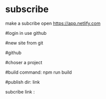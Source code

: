# subscribe
make a subcribe
open https://app.netlify.com

  #login in use github
  
  #new site from git 
  
  #github
  
  #choser a project
  
  #build command:    npm run build 
  
  #publish dir:    link
  
subcribe link : 

